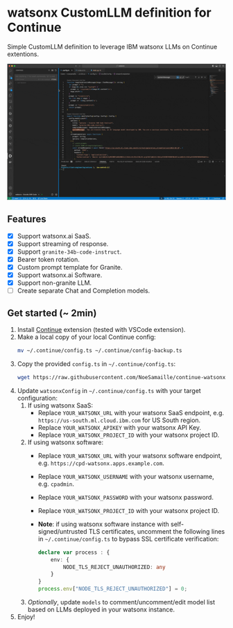 # watsonx CustomLLM definition for Continue

Simple CustomLLM definition to leverage IBM watsonx LLMs on Continue extentions.

![watsonx with Continue GIF](./assets/continue-watsonx.gif)

## Features

- [x] Support watsonx.ai SaaS.
- [x] Support streaming of response.
- [x] Support `granite-34b-code-instruct`.
- [x] Bearer token rotation.
- [x] Custom prompt template for Granite.
- [x] Support watsonx.ai Software.
- [x] Support non-granite LLM.
- [ ] Create separate Chat and Completion models.

## Get started (~ 2min)

1. Install [Continue](https://www.continue.dev/) extension (tested with VSCode extension).
2. Make a local copy of your local Continue config:
    ```sh
    mv ~/.continue/config.ts ~/.continue/config-backup.ts
    ```
3. Copy the provided `config.ts` in `~/.continue/config.ts`:
    ```sh
    wget https://raw.githubusercontent.com/NoeSamaille/continue-watsonx/main/config.ts -O ~/.continue/config.ts
    ```
4. Update `watsonxConfig` in `~/.continue/config.ts` with your target configuration:
   1. If using watsonx SaaS:
      - Replace `YOUR_WATSONX_URL` with your watsonx SaaS endpoint, e.g. `https://us-south.ml.cloud.ibm.com` for US South region.
      - Replace `YOUR_WATSONX_APIKEY` with your watsonx API Key.
      - Replace `YOUR_WATSONX_PROJECT_ID` with your watsonx project ID.
   2. If using watsonx software:
      - Replace `YOUR_WATSONX_URL` with your watsonx software endpoint, e.g. `https://cpd-watsonx.apps.example.com`.
      - Replace `YOUR_WATSONX_USERNAME` with your watsonx username, e.g. `cpadmin`.
      - Replace `YOUR_WATSONX_PASSWORD` with your watsonx password.
      - Replace `YOUR_WATSONX_PROJECT_ID` with your watsonx project ID.
      - **Note**: if using watsonx software instance with self-signed/untrusted TLS certificates, uncomment the following lines in `~/.continue/config.ts` to bypass SSL certificate verification:

        ```ts
        declare var process : {
            env: {
                NODE_TLS_REJECT_UNAUTHORIZED: any
            }
        }
        process.env["NODE_TLS_REJECT_UNAUTHORIZED"] = 0;
        ```
   3. *Optionally*, update `models` to comment/uncomment/edit model list based on LLMs deployed in your watsonx instance.
5. Enjoy!
